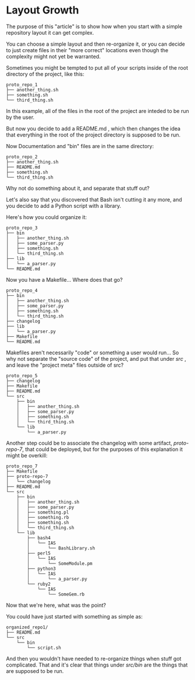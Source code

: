 # Layout Growth

The purpose of this "article" is to show how when you start with
a simple repository layout it can get complex.

You can choose a simple layout and then re-organize it, or you
can decide to just create files in their "more correct" locations
even though the complexity might not yet be warranted.

Sometimes you might be tempted to put all of your scripts
inside of the root directory of the project, like this:
```
proto_repo_1
├── another_thing.sh
├── something.sh
└── third_thing.sh
```
In this example, all of the files in the root of the project are
inteded to be run by the user.

But now you decide to add a README.md , which then changes
the idea that everything in the root of the project directory
is supposed to be run.

Now Documentation and "bin" files are in the same directory:

```
proto_repo_2
├── another_thing.sh
├── README.md
├── something.sh
└── third_thing.sh
```

Why not do something about it, and separate that stuff out?

Let's also say that you discovered that Bash isn't cutting it
any more, and you decide to add a Python script with a library.

Here's how you could organize it:

```
proto_repo_3
├── bin
│   ├── another_thing.sh
│   ├── some_parser.py
│   ├── something.sh
│   └── third_thing.sh
├── lib
│   └── a_parser.py
└── README.md
```

Now you have a Makefile...  Where does that go?

```
proto_repo_4
├── bin
│   ├── another_thing.sh
│   ├── some_parser.py
│   ├── something.sh
│   └── third_thing.sh
├── changelog
├── lib
│   └── a_parser.py
├── Makefile
└── README.md
```

Makefiles aren't necessarily "code" or something a user would run...
So why not separate the "source code" of the project, and put that under
*src* , and leave the "project meta" files outside of src?

```
proto_repo_5
├── changelog
├── Makefile
├── README.md
└── src
    ├── bin
    │   ├── another_thing.sh
    │   ├── some_parser.py
    │   ├── something.sh
    │   └── third_thing.sh
    └── lib
        └── a_parser.py
```

Another step could be to associate the changelog with some artifact,
*proto-repo-7*, that could be deployed, but for the purposes of this
explanation it might be overkill:

```
proto_repo_7
├── Makefile
├── proto-repo-7
│   └── changelog
├── README.md
└── src
    ├── bin
    │   ├── another_thing.sh
    │   ├── some_parser.py
    │   ├── something.pl
    │   ├── something.rb
    │   ├── something.sh
    │   └── third_thing.sh
    └── lib
        ├── bash4
        │   └── IAS
        │       └── BashLibrary.sh
        ├── perl5
        │   └── IAS
        │       └── SomeModule.pm
        ├── python3
        │   └── IAS
        │       └── a_parser.py
        └── ruby2
            └── IAS
                └── SomeGem.rb
```

Now that we're here, what was the point?

You could have just started with something as simple as:

```
organized_repo1/
├── README.md
└── src
    └── bin
        └── script.sh
```

And then you wouldn't have needed to re-organize things when stuff
got complicated.  That and it's clear that things under *src/bin*
are the things that are supposed to be run.
